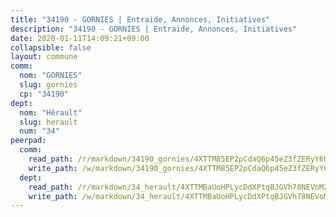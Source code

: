 ```yaml
---
title: "34190 - GORNIES | Entraide, Annonces, Initiatives"
description: "34190 - GORNIES | Entraide, Annonces, Initiatives"
date: 2020-01-11T14:09:21+09:00
collapsible: false
layout: commune
comm:
  nom: "GORNIES"
  slug: gornies
  cp: "34190"
dept:
  nom: "Hérault"
  slug: herault
  num: "34"
peerpad:
  comm:
    read_path: /r/markdown/34190_gornies/4XTTM85EP2pCdaQ6p45eZ3fZERyY6Uzzb5TbweBu6HhLUwDzx
    write_path: /w/markdown/34190_gornies/4XTTM85EP2pCdaQ6p45eZ3fZERyY6Uzzb5TbweBu6HhLUwDzx-K3TgTyMtV1iRDbXLiHzZNUCT38Kz8d2uLrgw2rR5q8nqrJJCb7ppin6DYitczPNM813BGQmhY6mVM5WGxE5MA6np68s5p8xhmyM1fWVurf2qfGJ1mTAQbKDMnbEgGdKCbWmBy8jr
  dept:
    read_path: /r/markdown/34_herault/4XTTMBaUoHPLycDdXPtqBJGVh78NEVoMZNyf8Wnh1X5DK6Ew8
    write_path: /w/markdown/34_herault/4XTTMBaUoHPLycDdXPtqBJGVh78NEVoMZNyf8Wnh1X5DK6Ew8-K3TgTd4rzWVX1F82NgGyNepGUxhqCmodCALjxNZeEdBQWQhd1NJYx1gHMW9QBLL6sN41ALXRejLsG2VetgVferfVncrvVCz47dChJvN8ouQLRMdWs4KpxKPeRYR1nspmhzdBqF8J
---
```


